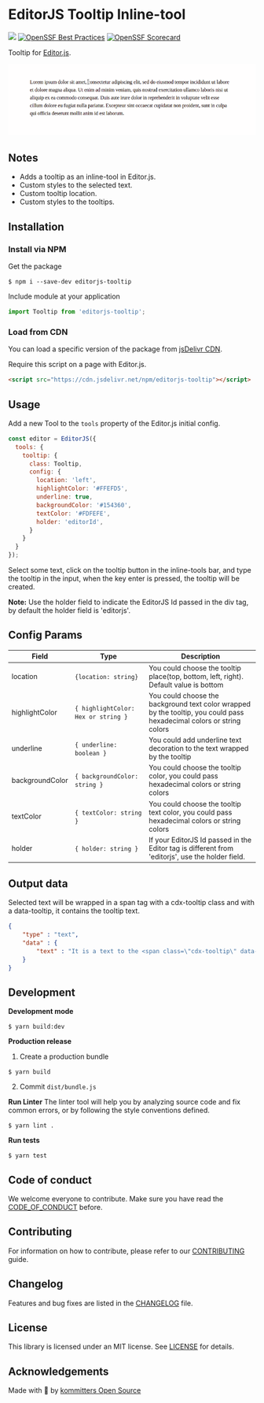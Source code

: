 
# EditorJS Tooltip Inline-tool
![](https://badgen.net/badge/Editor.js/v2.0/blue)
[![OpenSSF Best Practices](https://bestpractices.coreinfrastructure.org/projects/6470/badge)](https://bestpractices.coreinfrastructure.org/projects/6470)
[![OpenSSF Scorecard](https://api.securityscorecards.dev/projects/github.com/kommitters/editorjs-tooltip/badge)](https://api.securityscorecards.dev/projects/github.com/kommitters/editorjs-tooltip)

Tooltip for [Editor.js](https://editorjs.io).

![](assets/demo.gif)
## Notes

- Adds a tooltip as an inline-tool in Editor.js.
- Custom styles to the selected text.
- Custom tooltip location.
- Custom styles to the tooltips.

## Installation

### Install via NPM
Get the package

```shell
$ npm i --save-dev editorjs-tooltip
```

Include module at your application

```javascript
import Tooltip from 'editorjs-tooltip';
```

### Load from CDN

You can load a specific version of the package from [jsDelivr CDN](https://www.jsdelivr.com/package/npm/editorjs-tooltip).

Require this script on a page with Editor.js.

```html
<script src="https://cdn.jsdelivr.net/npm/editorjs-tooltip"></script>
```

## Usage

Add a new Tool to the `tools` property of the Editor.js initial config.

```javascript
const editor = EditorJS({
  tools: {
    tooltip: {
      class: Tooltip,
      config: {
        location: 'left',
        highlightColor: '#FFEFD5',
        underline: true,
        backgroundColor: '#154360',
        textColor: '#FDFEFE',
        holder: 'editorId',
      }
    }
  }
});
```
Select some text, click on the tooltip button in the inline-tools bar, and type the tooltip in the input, when the key enter is pressed, the tooltip will be created.

**Note:** Use the holder field to indicate the EditorJS Id passed in the div tag, by default the holder field is 'editorjs'.

## Config Params

| Field          | Type      | Description                     |
| -------------- | --------- | ------------------------------- |
| location          | `{location: string}` | You could choose the tooltip place(top, bottom, left, right). Default value is bottom
| highlightColor | `{ highlightColor: Hex or string }`|You could choose the background text color wrapped by the tooltip, you could pass hexadecimal colors or string colors
| underline | `{ underline: boolean }`  | You could add underline text decoration to the text wrapped by the tooltip
| backgroundColor | `{ backgroundColor: string }`  | You could choose the tooltip color, you could pass hexadecimal colors or string colors
| textColor | `{ textColor: string }`  | You could choose the tooltip text color, you could pass hexadecimal colors or string colors
| holder | `{ holder: string }`  | If your EditorJS Id passed in the Editor tag is different from 'editorjs', use the holder field.

## Output data

Selected text will be wrapped in a span tag with a cdx-tooltip class and with a data-tooltip, it contains the tooltip text.

```json
{
    "type" : "text",
    "data" : {
        "text" : "It is a text to the <span class=\"cdx-tooltip\" data-tooltip =\"tooltip\" >tooltip</span> inline-tool."
    }
}
```

## Development

**Development mode**
```shell
$ yarn build:dev
```

**Production release**
1. Create a production bundle
```shell
$ yarn build
```

2. Commit `dist/bundle.js`

**Run Linter**
The linter tool will help you by analyzing source code and fix common errors, or by following the style conventions defined.
```shell
$ yarn lint .
```

**Run tests**
```shell
$ yarn test
```

## Code of conduct
We welcome everyone to contribute. Make sure you have read the [CODE_OF_CONDUCT][coc] before.

## Contributing
For information on how to contribute, please refer to our [CONTRIBUTING][contributing] guide.

## Changelog
Features and bug fixes are listed in the [CHANGELOG][changelog] file.

## License
This library is licensed under an MIT license. See [LICENSE][license] for details.

## Acknowledgements
Made with 💙 by [kommitters Open Source](https://kommit.co)

[license]: https://github.com/kommitters/editorjs-tooltip/blob/master/LICENSE
[coc]: https://github.com/kommitters/editorjs-tooltip/blob/master/CODE_OF_CONDUCT.md
[changelog]: https://github.com/kommitters/editorjs-tooltip/blob/master/CHANGELOG.md
[contributing]: https://github.com/kommitters/editorjs-tooltip/blob/master/CONTRIBUTING.md
